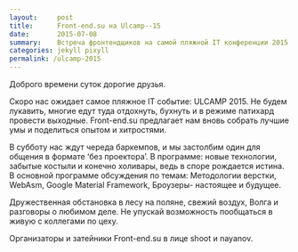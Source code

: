 ```yaml
---
layout:     post
title:      Front-end.su на Ulcamp--15
date:       2015-07-08
summary:    Встреча фронтендщиков на самой пляжной IT конференции 2015 года. Солнце, Волга, праздничная атмосфера - лучший повод собраться и поговорить о любимой работе.
categories: jekyll pixyll
permalink: /ulcamp-2015
---
```


Доброго времени суток дорогие друзья.

Скоро нас ожидает самое пляжное IT событие: ULCAMP 2015. Не будем лукавить, многие едут туда отдохнуть, бухнуть и в режиме патихард провести выходные. Front-end.su предлагает нам вновь собрать лучшие умы и поделиться опытом и хитростями.

В субботу нас ждут череда баркемпов, и мы застолбим один для общения в формате ‘без проектора’. В программе: новые технологии, забытые костыли и конечно холивары, ведь в споре рождается истина. В основной программе обсуждения по темам: Методологии верстки, WebAsm, Google Material Framework, Броузеры- настоящее и будущее.

Дружественная обстановка в лесу на поляне, свежий воздух, Волга и разговоры о любимом деле. Не упускай возможность пообщаться в живую с коллегами по цеху.

Организаторы и затейники Front-end.su в лице shoot и nayanov.